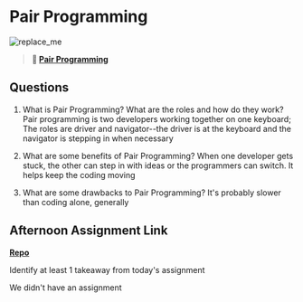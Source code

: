 # Pair Programming

![replace_me](https://codeworks.blob.core.windows.net/public/assets/img/illustrations/placeholder.svg)

> **📖 [Pair Programming](https://codeworksacademy.com/fs-student-guide/resources/wk7/01-Pair-Programming)**

## Questions

1. What is Pair Programming? What are the roles and how do they work?
Pair programming is two developers working together on one keyboard; The roles are driver and navigator--the driver is at the keyboard and the navigator is stepping in when necessary

2. What are some benefits of Pair Programming?
When one developer gets stuck, the other can step in with ideas or the programmers can switch. It helps keep the coding moving

3. What are some drawbacks to Pair Programming?
It's probably slower than coding alone, generally

## Afternoon Assignment Link

**[Repo](https://github.com/tebazele/<ASSIGNMENT_REPO>)**

Identify at least 1 takeaway from today's assignment

We didn't have an assignment 